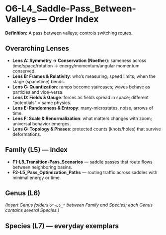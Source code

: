 # O6-L4_Saddle-Pass_Between-Valleys — Order Index
**Definition:** A pass between valleys; controls switching routes.

## Overarching Lenses

- **Lens A: Symmetry -> Conservation (Noether)**: sameness across time/space/rotation → energy/momentum/angular momentum conserved.
- **Lens B: Frames & Relativity**: who’s measuring; speed limits; when the stage (spacetime) bends.
- **Lens C: Quantization**: ramps become staircases; waves behave as particles and vice-versa.
- **Lens D: Fields & Gauge**: forces as fields spread in space; different “potentials” = same physics.
- **Lens E: Randomness & Entropy**: many-microstates, noise, arrows of time.
- **Lens F: Scale & Renormalization**: what matters changes with zoom; universal behavior emerges.
- **Lens G: Topology & Phases**: protected counts (knots/holes) that survive deformations.

## Family (L5) — index
- **F1-L5_Transition-Pass_Scenarios** — saddle passes that route flows between neighboring basins.
- **F2-L5_Pass_Optimization_Paths** — routing traffic across saddles with minimal energy or time.
## Genus (L6)

_(Insert Genus folders `G*-L6_*` between Family and Species; each Genus contains several Species.)_

## Species (L7) — everyday exemplars
